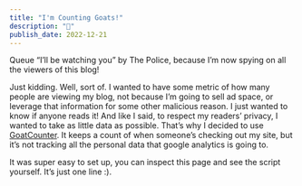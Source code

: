 ```yaml
---
title: "I'm Counting Goats!"
description: "🐐"
publish_date: 2022-12-21
---
```


Queue “I’ll be watching you” by The Police, because I’m now spying on all the viewers of this blog!

Just kidding. Well, sort of. I wanted to have some metric of how many people are viewing my blog, not because I’m going to sell ad space, or leverage that information for some other malicious reason. I just wanted to know if anyone reads it! And like I said, to respect my readers’ privacy, I wanted to take as little data as possible. That’s why I decided to use [GoatCounter](https://www.goatcounter.com/). It keeps a count of when someone’s checking out my site, but it’s not tracking all the personal data that google analytics is going to.

It was super easy to set up, you can inspect this page and see the script yourself. It’s just one line :).
